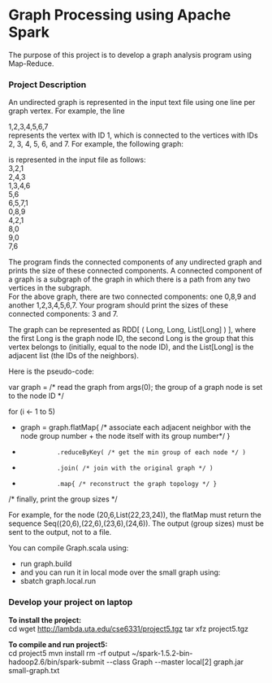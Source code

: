 # Graph Processing using Apache Spark
The purpose of this project is to develop a graph analysis program using Map-Reduce.

### Project Description  
An undirected graph is represented in the input text file using one line per graph vertex. For example, the line
  
1,2,3,4,5,6,7  
represents the vertex with ID 1, which is connected to the vertices with IDs 2, 3, 4, 5, 6, and 7. For example, the following graph:  

is represented in the input file as follows:  
3,2,1  
2,4,3  
1,3,4,6  
5,6  
6,5,7,1  
0,8,9  
4,2,1  
8,0  
9,0  
7,6  
  
The program finds the connected components of any undirected graph and prints the size of these connected components. A connected component of a graph is a subgraph of the graph in which there is a path from any two vertices in the subgraph.    
For the above graph, there are two connected components: one 0,8,9 and another 1,2,3,4,5,6,7. Your program should print the sizes of these connected components: 3 and 7.  

The graph can be represented as RDD[ ( Long, Long, List[Long] ) ], where the first Long is the graph node ID, the second Long is the group that this vertex belongs to (initially, equal to the node ID), and the List[Long] is the adjacent list (the IDs of the neighbors). 

Here is the pseudo-code:  

var graph = /* read the graph from args(0); the group of a graph node is set to the node ID */  
  
for (i <- 1 to 5)  
-   graph = graph.flatMap{ /* associate each adjacent neighbor with the node group number + the node itself with its group number*/ }  
 *               .reduceByKey( /* get the min group of each node */ )  
 *               .join( /* join with the original graph */ )  
 *               .map{ /* reconstruct the graph topology */ }  
  
/* finally, print the group sizes */  
  
For example, for the node (20,6,List(22,23,24)), the flatMap must return the sequence Seq((20,6),(22,6),(23,6),(24,6)). The output (group sizes) must be sent to the output, not to a file.  
  
You can compile Graph.scala using:  
  - run graph.build  
  - and you can run it in local mode over the small graph using:    
  - sbatch graph.local.run

### Develop your project on laptop  

**To install the project:**  
cd
wget http://lambda.uta.edu/cse6331/project5.tgz
tar xfz project5.tgz

**To compile and run project5:**  
cd project5
mvn install
rm -rf output
~/spark-1.5.2-bin-hadoop2.6/bin/spark-submit --class Graph --master local[2] graph.jar small-graph.txt
